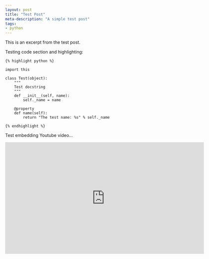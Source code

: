```yaml
---
layout: post
title: "Test Post"
meta-description: "A simple test post"
tags: 
- python
---
```


<!-- excerpt start -->
This is an excerpt from the test post.
<!-- excerpt end -->

Testing code section and highlighting:

    {% highlight python %}

    import this
    
    class Test(object):
        """
        Test docstring
        """
        def __init__(self, name):
            self._name = name
    
        @property
        def name(self):
            return "The test name: %s" % self._name
    
    {% endhighlight %}

Test embedding Youtube video...

<iframe width="640" height="360" src="http://www.youtube.com/embed/FJ7QsEytQq4?rel=0" frameborder="0" allowfullscreen></iframe>

